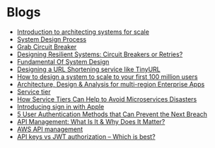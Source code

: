 # Blogs

- [Introduction to architecting systems for scale](https://lethain.com/introduction-to-architecting-systems-for-scale/)
- [System Design Process](https://www.hiredintech.com/classrooms/system-design/lesson/52)
- [Grab Circuit Breaker](https://nghethuatcoding.com/2019/05/06/cac-ki-su-grab-da-thiet-ke-he-thong-dan-hoi-su-dung-circuit-breaker-nhu-the-nao/)
- [Designing Resilient Systems: Circuit Breakers or Retries?](https://engineering.grab.com/designing-resilient-systems-part-1)
- [Fundamental Of System Design](https://edwardthienhoang.wordpress.com/2020/04/28/system-design-co-ban-phan-1-cach-tinh-chat-chinh-cua-mot-he-thong-phan-tan/)
- [Designing a URL Shortening service like TinyURL](https://www.educative.io/courses/grokking-the-system-design-interview/m2ygV4E81AR)
- [How to design a system to scale to your first 100 million users
](https://levelup.gitconnected.com/how-to-design-a-system-to-scale-to-your-first-100-million-users-4450a2f9703d)
- [Architecture, Design & Analysis for multi-region Enterprise Apps](https://medium.com/@prasgema/architecture-design-analysis-for-multi-region-enterprise-apps-6f17b11bda2c)
- [Service tier](https://support.atlassian.com/jira-service-management-cloud/docs/what-are-service-tiers/)
- [How Service Tiers Can Help to Avoid Microservices Disasters](https://thenewstack.io/how-service-tiers-can-help-to-avoid-microservices-disasters/)
- [Introducing sign in with Apple
](youtube.com/watch?v=tzTz-pb_TPk)
- [5 User Authentication Methods that Can Prevent the Next Breach
](https://www.idrnd.ai/5-authentication-methods-that-can-prevent-the-next-breach/)
- [API Management: What Is It & Why Does It Matter?](https://blog.hubspot.com/website/api-management#:~:text=API%20management%20ensures%20compliance%20with,their%20applications%20and%20sensitive%20data.)
- [AWS API management](https://aws.amazon.com/vi/api-gateway/api-management/)
- [API keys vs JWT authorization – Which is best?](https://www.algolia.com/blog/engineering/api-keys-vs-json-web-tokens/)